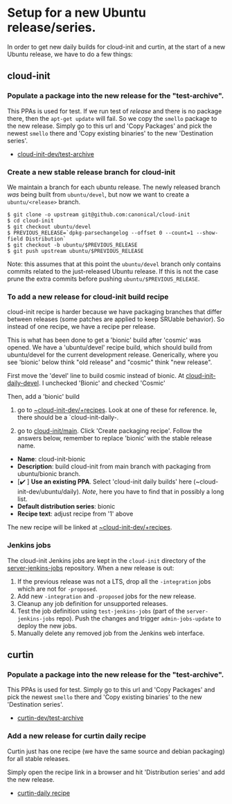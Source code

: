 # Setup for a new Ubuntu release/series.

In order to get new daily builds for cloud-init and curtin, at the start of
a new Ubuntu release, we have to do a few things:

## cloud-init

### Populate a package into the new release for the "test-archive".
 
This PPAs is used for test.  If we run test of _release_ and there is no 
package there, then the `apt-get update` will fail. So we copy the
`smello` package to the new release.  Simply go to this url
and 'Copy Packages' and pick the newest `smello` there and
'Copy existing binaries' to the new 'Destination series'.

 * [cloud-init-dev/test-archive](https://launchpad.net/~cloud-init-dev/+archive/ubuntu/test-archive)

### Create a new stable release branch for cloud-init
We maintain a branch for each ubuntu release.  The newly released branch *was*
being built from `ubuntu/devel`, but now we want to create a `ubuntu/<release>`
branch.

    $ git clone -o upstream git@github.com:canonical/cloud-init
    $ cd cloud-init
    $ git checkout ubuntu/devel
    $ PREVIOUS_RELEASE=`dpkg-parsechangelog --offset 0 --count=1 --show-field Distribution`
    $ git checkout -b ubuntu/$PREVIOUS_RELEASE
    $ git push upstream ubuntu/$PREVIOUS_RELEASE

Note: this assumes that at this point the `ubuntu/devel` branch only
contains commits related to the just-released Ubuntu release. If this is not
the case prune the extra commits before pushing `ubuntu/$PREVIOUS_RELEASE`.

### To add a new release for cloud-init build recipe
cloud-init recipe is harder because we have packaging branches that differ
between releases (some patches are applied to keep SRUable behavior).
So instead of one recipe, we have a recipe per release.

This is what has been done to get a 'bionic' build after 'cosmic' was opened.
We have a 'ubuntu/devel' recipe build, which should build from ubuntu/devel
for the current development release.  Generically, where you see 'bionic'
below think "old release" and "cosmic" think "new release".

First move the 'devel' line to build cosmic instead of bionic.
At [cloud-init-daily-devel](https://code.launchpad.net/~cloud-init-dev/+recipe/cloud-init-daily-devel). I unchecked 'Bionic' and checked 'Cosmic'

Then, add a 'bionic' build

 1. go to [~cloud-init-dev/+recipes](https://code.launchpad.net/~cloud-init-dev/+recipes).  Look at one of these for reference.  Ie, there should be a `cloud-init-daily-<RELEASE-2>.

 2. go to [cloud-init/main](https://code.launchpad.net/~cloud-init-dev/cloud-init/+git/cloud-init/+ref/main).  Click 'Create packaging recipe'.  Follow the answers below, remember to replace 'bionic' with the stable release name.

   * **Name**: cloud-init-bionic
   * **Description**: build cloud-init from main branch with packaging from ubuntu/bionic branch.
   * [✔️ ] **Use an existing PPA**.  Select 'cloud-init daily builds' here (~cloud-init-dev/ubuntu/daily).  *Note*, here you have to find that in possibly a long list.
   * **Default distribution series**: bionic
   * **Recipe text**: adjust recipe from '1' above

The new recipe will be linked at [~cloud-init-dev/+recipes](https://code.launchpad.net/~cloud-init-dev/+recipes).

### Jenkins jobs

The cloud-init Jenkins jobs are kept in the `cloud-init` directory of the
[server-jenkins-jobs](https://github.com/canonical/server-jenkins-jobs/)
repository. When a new release is out:

  1. If the previous release was not a LTS, drop all the `-integration`
  jobs which are not for `-proposed`. 
  2. Add new `-integration` and `-proposed` jobs for the new release.
  3. Cleanup any job definition for unsupported releases.
  4. Test the job definition using `test-jenkins-jobs` (part of the
  `server-jenkins-jobs` repo). Push the changes and trigger `admin-jobs-update`
  to deploy the new jobs.
  5. Manually delete any removed job from the Jenkins web interface.

## curtin

### Populate a package into the new release for the "test-archive".

This PPAs is used for test. Simply go to this url and 'Copy Packages' and pick
the newest `smello` there and 'Copy existing binaries' to the new 'Destination
series'.

 * [curtin-dev/test-archive](https://launchpad.net/~curtin-dev/+archive/ubuntu/test-archive)

### Add a new release for curtin daily recipe
Curtin just has one recipe (we have the same source and debian packaging)
for all stable releases.

Simply open the recipe link in a browser and hit 'Distribution series'
and add the new release.

  * [curtin-daily recipe](https://code.launchpad.net/~curtin-dev/+recipe/curtin-daily)

